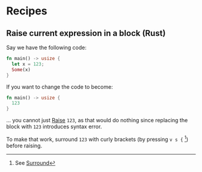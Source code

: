 # Recipes

## Raise current expression in a block (Rust)

Say we have the following code:

```rs
fn main() -> usize {
  let x = 123;
  Some(x)
}
```

If you want to change the code to become:

```rs
fn main() -> usize {
  123
}
```

... you cannot just [Raise](./normal-mode/actions/index.mdx#raise) `123`, as that would do nothing since replacing the block with `123` introduces syntax error.

To make that work, surround `123` with curly brackets (by pressing `v s {` [^1]) before raising.

[^1]: See [Surround](./v-mode#surround-related-actions)

